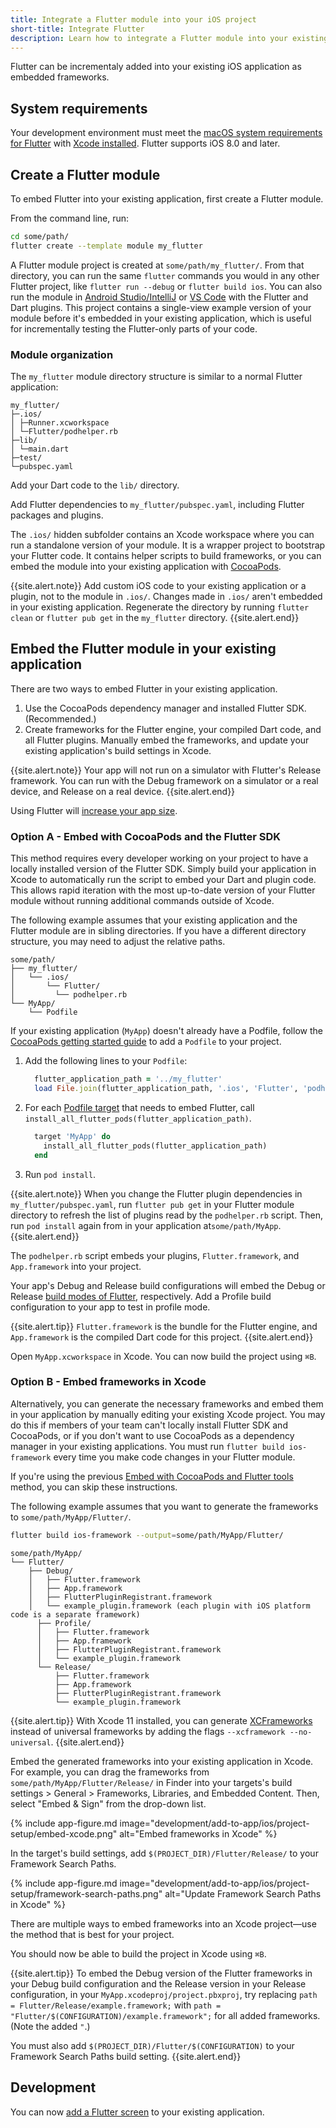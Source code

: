 ```yaml
---
title: Integrate a Flutter module into your iOS project
short-title: Integrate Flutter
description: Learn how to integrate a Flutter module into your existing iOS project.
---
```


Flutter can be incrementaly added into your existing iOS application as embedded
frameworks.

## System requirements

Your development environment must meet the [macOS system requirements for Flutter][]
with [Xcode installed][]. Flutter supports iOS 8.0 and later.

## Create a Flutter module

To embed Flutter into your existing application, first create a Flutter module.

From the command line, run:

```sh
cd some/path/
flutter create --template module my_flutter
```

A Flutter module project is created at `some/path/my_flutter/`. From that
directory, you can run the same `flutter` commands you would
in any other Flutter project, like `flutter run --debug` or `flutter build ios`.
You can also run the module in [Android Studio/IntelliJ][] or [VS Code][] with
the Flutter and Dart plugins.
This project contains a single-view example version of your module before it's
embedded in your existing application, which is useful for incrementally
testing the Flutter-only parts of your code.

### Module organization

The `my_flutter` module directory structure is similar to a normal Flutter
application:

```text
my_flutter/
├─.ios/
│ ├─Runner.xcworkspace
│ └─Flutter/podhelper.rb
├─lib/
│ └─main.dart
├─test/
└─pubspec.yaml
```

Add your Dart code to the `lib/` directory.

Add Flutter dependencies to `my_flutter/pubspec.yaml`, including Flutter packages
and plugins.

The `.ios/` hidden subfolder contains an Xcode workspace where you can
run a standalone version of your module. It is a wrapper project to bootstrap your Flutter code.
It contains helper scripts to build frameworks, or you can
embed the module into your existing application with [CocoaPods][].

{{site.alert.note}}
Add custom iOS code to your existing application or a plugin, not to
the module in `.ios/`. Changes made in `.ios/` aren't embedded in your existing application.
Regenerate the directory by running `flutter clean` or `flutter pub get` in the
`my_flutter` directory.
{{site.alert.end}}

## Embed the Flutter module in your existing application

There are two ways to embed Flutter in your existing application.

1. Use the CocoaPods dependency manager and installed Flutter SDK. (Recommended.)
1. Create frameworks for the Flutter engine, your compiled Dart code, and all
   Flutter plugins. Manually embed the frameworks, and update your existing
   application's build settings in Xcode.

{{site.alert.note}}
Your app will not run on a simulator with Flutter's Release framework. You can run
with the Debug framework on a simulator or a real device, and Release on a real device.
{{site.alert.end}}

Using Flutter will [increase your app size][].

### Option A - Embed with CocoaPods and the Flutter SDK

This method requires every developer working on your project to have a locally installed
version of the Flutter SDK. Simply build your application in Xcode to automatically run the script to
embed your Dart and plugin code. This allows rapid iteration with the most up-to-date
version of your Flutter module without running additional commands outside of Xcode.

The following example assumes that your existing application and the Flutter module are in sibling directories.
If you have a different directory structure, you may need to adjust the relative paths.

```text
some/path/
├── my_flutter/
│   └── .ios/
│       └── Flutter/
│         └── podhelper.rb
└── MyApp/
    └── Podfile
```

If your existing application (`MyApp`) doesn't already have a Podfile, follow the
[CocoaPods getting started guide][] to add a `Podfile` to your project.

1. Add the following lines to your `Podfile`:

    <?code-excerpt "MyApp/Podfile" title?>
    ```ruby
      flutter_application_path = '../my_flutter'
      load File.join(flutter_application_path, '.ios', 'Flutter', 'podhelper.rb')
    ```

2. For each [Podfile target][] that needs to
embed Flutter, call `install_all_flutter_pods(flutter_application_path)`.

    <?code-excerpt "MyApp/Podfile" title?>
    ```ruby
      target 'MyApp' do
        install_all_flutter_pods(flutter_application_path)
      end
    ```

3. Run `pod install`.

{{site.alert.note}}
When you change the Flutter plugin dependencies in `my_flutter/pubspec.yaml`,
run `flutter pub get` in your Flutter module directory to refresh the list
of plugins read by the `podhelper.rb` script. Then, run `pod install` again from
in your application at`some/path/MyApp`.
{{site.alert.end}}

The `podhelper.rb` script embeds your plugins, `Flutter.framework`, and
`App.framework` into your project.

Your app's Debug and Release build configurations will embed the Debug or
Release [build modes of Flutter][], respectively. Add a Profile build configuration
to your app to test in profile mode.

{{site.alert.tip}}
`Flutter.framework` is the bundle for the Flutter engine, and `App.framework` is
the compiled Dart code for this project.
{{site.alert.end}}

Open `MyApp.xcworkspace` in Xcode. You can now build the project using `⌘B`.

### Option B - Embed frameworks in Xcode

Alternatively, you can generate the necessary frameworks and embed them in your application
by manually editing your existing Xcode project. You may do this if members of your
team can't locally install Flutter SDK and CocoaPods, or if you don't want to use CocoaPods
as a dependency manager in your existing applications. You must run `flutter build ios-framework`
every time you make code changes in your Flutter module.

If you're using the previous [Embed with CocoaPods and Flutter tools](#option-a---embed-with-cocoapods-and-the-flutter-sdk)
method, you can skip these instructions.

The following example assumes that you want to generate the frameworks to `some/path/MyApp/Flutter/`.

```sh
flutter build ios-framework --output=some/path/MyApp/Flutter/
```

```text
some/path/MyApp/
└── Flutter/
    ├── Debug/
    │   ├── Flutter.framework
    │   ├── App.framework
    │   ├── FlutterPluginRegistrant.framework
    │   └── example_plugin.framework (each plugin with iOS platform code is a separate framework)
      ├── Profile/
      │   ├── Flutter.framework
      │   ├── App.framework
      │   ├── FlutterPluginRegistrant.framework
      │   └── example_plugin.framework
      └── Release/
          ├── Flutter.framework
          ├── App.framework
          ├── FlutterPluginRegistrant.framework
          └── example_plugin.framework
```

{{site.alert.tip}}
With Xcode 11 installed, you can generate [XCFrameworks][] instead of universal frameworks by adding
the flags `--xcframework --no-universal`.
{{site.alert.end}}

Embed the generated frameworks into your existing application in Xcode. For example, you can
drag the frameworks from `some/path/MyApp/Flutter/Release/` in Finder
into your targets's build settings > General > Frameworks, Libraries, and Embedded Content. Then, select
"Embed & Sign" from the drop-down list.

{% include app-figure.md image="development/add-to-app/ios/project-setup/embed-xcode.png" alt="Embed frameworks in Xcode" %}

In the target's build settings, add `$(PROJECT_DIR)/Flutter/Release/` to your Framework Search Paths.

{% include app-figure.md image="development/add-to-app/ios/project-setup/framework-search-paths.png" alt="Update Framework Search Paths in Xcode" %}

There are multiple ways to embed frameworks into an Xcode project—use the method that is best for your project.

You should now be able to build the project in Xcode using `⌘B`.

{{site.alert.tip}}
To embed the Debug version of the Flutter frameworks in your Debug build configuration
and the Release version in your Release configuration, in your `MyApp.xcodeproj/project.pbxproj`, try
replacing `path = Flutter/Release/example.framework;`
with `path = "Flutter/$(CONFIGURATION)/example.framework";` for all added frameworks. (Note the added `"`.)

You must also add `$(PROJECT_DIR)/Flutter/$(CONFIGURATION)` to your Framework Search Paths build setting.
{{site.alert.end}}

## Development

You can now [add a Flutter screen][] to your existing application.

[macOS system requirements for Flutter]: /docs/get-started/install/macos#system-requirements
[Xcode installed]: /docs/get-started/install/macos#install-xcode
[Android Studio/IntelliJ]: /docs/development/tools/android-studio
[VS Code]: /docs/development/tools/vs-code
[CocoaPods]: https://cocoapods.org/
[CocoaPods getting started guide]: https://guides.cocoapods.org/using/using-cocoapods.html
[Podfile target]: https://guides.cocoapods.org/syntax/podfile.html#target
[increase your app size]: /docs/resources/faq#how-big-is-the-flutter-engine
[build modes of Flutter]: /docs/testing/build-modes
[XCFrameworks]: https://developer.apple.com/documentation/xcode_release_notes/xcode_11_release_notes
[add a Flutter screen]: /docs/development/add-to-app/ios/add-flutter-screen
